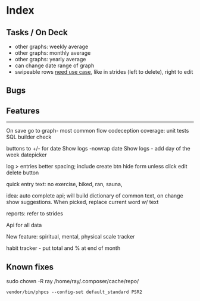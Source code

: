 # Index

## Tasks / On Deck

- other graphs: weekly average
- other graphs: monthly average
- other graphs: yearly average
- can change date range of graph
- swipeable rows [need use case](https://github.com/jemise111/react-native-swipe-list-view), like in strides (left to delete), right to edit

## Bugs

## Features

----
On save go to graph- most common flow
codeception coverage: unit tests
  SQL builder check

buttons to +/- for date
Show logs -nowrap date
Show logs - add day of the week
datepicker

log > entries
    better spacing; include create btn
    hide form unless click edit
    delete button

quick entry text:
   no exercise, biked, ran, sauna,

idea: auto complete api; will build dictionary of common text, on change show suggestions. When picked, replace current word w/ text

reports: refer to strides

Api for all data

New feature: spiritual, mental, physical scale tracker

habit tracker - put total and % at end of month

## Known fixes

sudo chown -R ray /home/ray/.composer/cache/repo/

`vendor/bin/phpcs --config-set default_standard PSR2`
